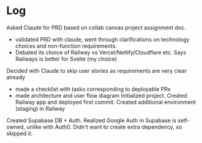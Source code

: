 # Log

Asked Claude for PRD based on collab canvas project assignment doc.
- validated PRD with claude, went through clarifications on technology choices and non-function requirements.
- Debated its choice of Railway vs Vercel/Netlify/Cloudflare etc. Says Railways is better for Svelte (my choice)

Decided with Claude to skip user stories as requirements are very clear already
- made a checklist with tasks corresponding to deployable PRs
- made architecture and user flow diagram
Initialized project. Created Railway app and deployed first commit.
Created additional environment (staging) in Railway

Created Supabase DB + Auth. Realized Google Auth in Supabase is self-owned, unlike with Auth0. Didn't want to create extra dependency, so skipped it.


